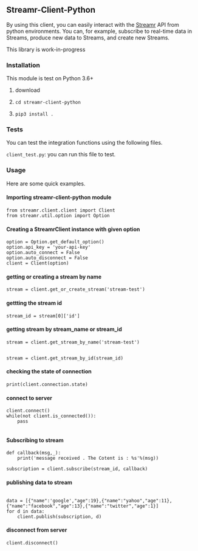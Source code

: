 


## Streamr-Client-Python

By using this client, you can easily interact with the [Streamr](http://www.streamr.com) API from python environments. You can, for example, subscribe to real-time data in Streams, produce new data to Streams, and create new Streams.

This library is work-in-progress


### Installation
This module is test on Python 3.6+

1. download

2. `cd streamr-client-python`

3. `pip3 install .`

### Tests
You can test the integration functions using the following files.

`client_test.py`:  you can run this file to test.

### Usage

Here are some quick examples.

#### Importing streamr-client-python module

```
from streamr.client.client import Client
from streamr.util.option import Option
```

#### Creating a StreamrClient instance with given option

```
option = Option.get_default_option()
option.api_key = 'your-api-key'
option.auto_connect = False
option.auto_disconnect = False
client = Client(option)
```
#### getting or creating a stream by name

```
stream = client.get_or_create_stream('stream-test')

```

#### gettting the stream id

```
stream_id = stream[0]['id']

```

#### getting stream by stream_name or stream_id

```
stream = client.get_stream_by_name('stream-test')


```
```
stream = client.get_stream_by_id(stream_id)

``` 

#### checking the state of connection

```
print(client.connection.state)

```

#### connect to server

```
client.connect()
while(not client.is_connected()):
    pass
	
```

#### Subscribing to stream
```
def callback(msg,_):
	print('message received . The Cotent is : %s'%(msg))

subscription = client.subscribe(stream_id, callback)

```


#### publishing data to stream

```

data = [{"name":'google',"age":19},{"name":"yahoo","age":11},{"name":"facebook","age":13},{"name":"twitter","age":1}]
for d in data:
    client.publish(subscription, d)

```

#### disconnect from server

```
client.disconnect()

```
